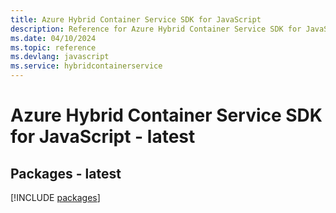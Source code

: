 ```yaml
---
title: Azure Hybrid Container Service SDK for JavaScript
description: Reference for Azure Hybrid Container Service SDK for JavaScript
ms.date: 04/10/2024
ms.topic: reference
ms.devlang: javascript
ms.service: hybridcontainerservice
---
```

# Azure Hybrid Container Service SDK for JavaScript - latest
## Packages - latest
[!INCLUDE [packages](hybrid-container-service-index.md)]